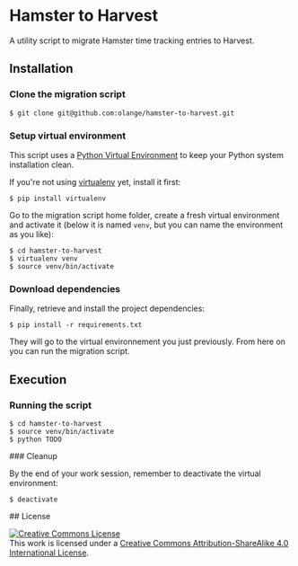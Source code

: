 # Hamster to Harvest

A utility script to migrate Hamster time tracking entries to Harvest.

## Installation

### Clone the migration script

    $ git clone git@github.com:olange/hamster-to-harvest.git

### Setup virtual environment

This script uses a [Python Virtual Environment](http://docs.python-guide.org/en/latest/dev/virtualenvs/) to keep your Python system installation clean.

If you're not using [virtualenv](http://docs.python-guide.org/en/latest/dev/virtualenvs/) yet, install it first:

    $ pip install virtualenv

Go to the migration script home folder, create a fresh virtual environment and activate it (below it is named `venv`, but you can name the environment as you like):

    $ cd hamster-to-harvest
    $ virtualenv venv
    $ source venv/bin/activate

### Download dependencies

Finally, retrieve and install the project dependencies:

    $ pip install -r requirements.txt

They will go to the virtual environnement you just previously. From here on you can run the migration script.

## Execution

### Running the script

    $ cd hamster-to-harvest
    $ source venv/bin/activate
    $ python TODO

### Cleanup

By the end of your work session, remember to deactivate the virtual environment:

    $ deactivate

## License

<a rel="license" href="http://creativecommons.org/licenses/by-sa/4.0/"><img alt="Creative Commons License" style="border-width:0" src="https://i.creativecommons.org/l/by-sa/4.0/88x31.png" /></a><br />
This work is licensed under a <a rel="license" href="http://creativecommons.org/licenses/by-sa/4.0/">Creative Commons Attribution-ShareAlike 4.0 International License</a>.

